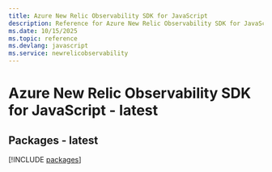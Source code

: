 ```yaml
---
title: Azure New Relic Observability SDK for JavaScript
description: Reference for Azure New Relic Observability SDK for JavaScript
ms.date: 10/15/2025
ms.topic: reference
ms.devlang: javascript
ms.service: newrelicobservability
---
```

# Azure New Relic Observability SDK for JavaScript - latest
## Packages - latest
[!INCLUDE [packages](new-relic-observability-index.md)]